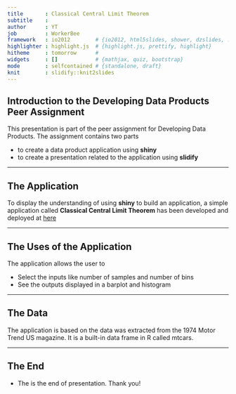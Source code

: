 ```yaml
---
title       : Classical Central Limit Theorem
subtitle    : 
author      : YT
job         : WorkerBee
framework   : io2012        # {io2012, html5slides, shower, dzslides, ...}
highlighter : highlight.js  # {highlight.js, prettify, highlight}
hitheme     : tomorrow      # 
widgets     : []            # {mathjax, quiz, bootstrap}
mode        : selfcontained # {standalone, draft}
knit        : slidify::knit2slides
---
```


## Introduction to the Developing Data Products Peer Assignment

This presentation is part of the peer assignment for Developing Data Products.  The assignment contains two parts
+ to create a data product application using **shiny**
+ to create a presentation related to the application using **slidify**

--- 

## The Application

To display the understanding of using **shiny** to build an application, a simple application called **Classical Central Limit Theorem** has been developed and deployed at [here](https://tayyvonne.shinyapps.io/ShinyWWB)


---

## The Uses of the Application

The application allows the user to
+ Select the inputs like number of samples and number of bins
+ See the outputs displayed in a barplot and histogram 

---

## The Data

The application is based on the data was extracted from the 1974 Motor Trend US magazine.  It is a built-in data frame in R called mtcars.

---

## The End
* The is the end of presentation.  Thank you!
